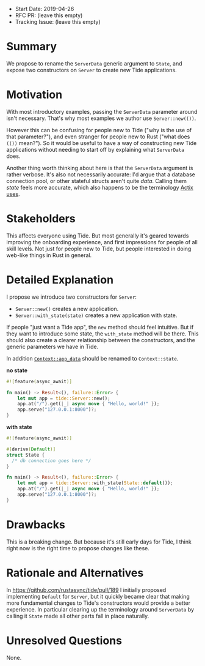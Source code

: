 - Start Date: 2019-04-26
- RFC PR: (leave this empty)
- Tracking Issue: (leave this empty)

# Summary
[summary]: #summary

We propose to rename the `ServerData` generic argument to `State`, and expose two constructors on `Server`
to create new Tide applications.

# Motivation
[motivation]: #motivation

With most introductory examples, passing the `ServerData` parameter around isn't necessary. That's why
most examples we author use `Server::new(())`.

However this can be confusing for people new to Tide ("why is the use of that parameter?"), and even
stranger for people new to Rust ("what does `(())` mean?"). So it would be useful to have a way of
constructing new Tide applications without needing to start off by explaining what `ServerData` does.

Another thing worth thinking about here is that the `ServerData` argument is rather verbose. It's also
not necessarily accurate: I'd argue that a database connection pool, or other stateful structs
aren't quite _data_. Calling them _state_ feels more accurate, which also happens to be the
terminology [Actix uses](https://actix.rs/docs/databases/).

# Stakeholders
[stakeholders]: #stakeholders

This affects everyone using Tide. But most generally it's geared towards improving the onboarding
experience, and first impressions for people of all skill levels. Not just for people new to Tide,
but people interested in doing web-like things in Rust in general.

# Detailed Explanation
[detailed-explanation]: #detailed-explanation

I propose we introduce two constructors for `Server`:

- `Server::new()` creates a new application.
- `Server::with_state(state)` creates a new application with state.

If people "just want a Tide app", the `new` method should feel intuitive. But if they want to
introduce some state, the `with_state` method will be there. This should also create a clearer
relationship between the constructors, and the generic parameters we have in Tide.

In addition
[`Context::app_data`](https://docs.rs/tide/0.1.1/tide/struct.Context.html#method.app_data) should be
renamed to `Context::state`.

__no state__
```rust
#![feature(async_await)]

fn main() -> Result<(), failure::Error> {
    let mut app = tide::Server::new();
    app.at("/").get(|_| async move { "Hello, world!" });
    app.serve("127.0.0.1:8000")?;
}
```

__with state__
```rust
#![feature(async_await)]

#[derive(Default)]
struct State {
  /* db connection goes here */
}

fn main() -> Result<(), failure::Error> {
    let mut app = tide::Server::with_state(State::default());
    app.at("/").get(|_| async move { "Hello, world!" });
    app.serve("127.0.0.1:8000")?;
}
```

# Drawbacks
[drawbacks]: #drawbacks

This is a breaking change. But because it's still early days for Tide, I think right now is the
right time to propose changes like these.

# Rationale and Alternatives
[alternatives]: #rationale-and-alternatives

In https://github.com/rustasync/tide/pull/189 I initially proposed implementing `Default` for `Server`,
but it quickly became clear that making more fundamental changes to Tide's constructors would
provide a better experience. In particular clearing up the terminology around `ServerData` by calling
it `State` made all other parts fall in place naturally.

# Unresolved Questions
[unresolved]: #unresolved-questions

None.
